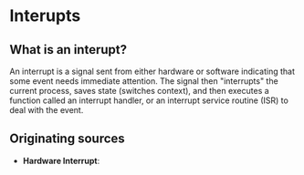 # Interupts

## What is an interupt?
An interrupt is a signal sent from either hardware or software indicating that some event needs immediate attention. The signal then "interrupts" the current process, saves state (switches context), and then executes a function called an interrupt handler, or an interrupt service routine (ISR) to deal with the event.

## Originating sources
* __Hardware Interrupt__: 